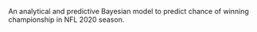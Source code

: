 An analytical and predictive Bayesian model to predict chance of winning championship in NFL 2020 season.

